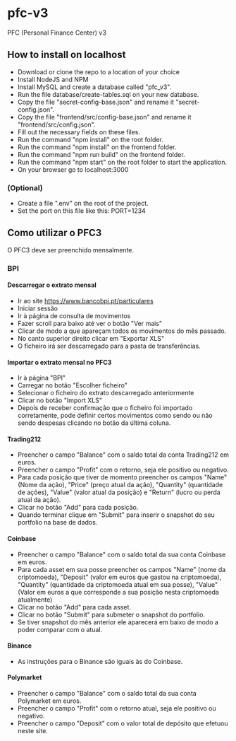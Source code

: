 # pfc-v3
PFC (Personal Finance Center) v3

## How to install on localhost

- Download or clone the repo to a location of your choice
- Install NodeJS and NPM
- Install MySQL and create a database called "pfc_v3".
- Run the file database/create-tables.sql on your new database.
- Copy the file "secret-config-base.json" and rename it "secret-config.json".
- Copy the file "frontend/src/config-base.json" and rename it "frontend/src/config.json".
- Fill out the necessary fields on these files.
- Run the command "npm install" on the root folder.
- Run the command "npm install" on the frontend folder.
- Run the command "npm run build" on the frontend folder.
- Run the command "npm start" on the root folder to start the application.
- On your browser go to localhost:3000

### (Optional)

- Create a file ".env" on the root of the project.
- Set the port on this file like this: PORT=1234

## Como utilizar o PFC3

O PFC3 deve ser preenchido mensalmente.

### BPI

#### Descarregar o extrato mensal

- Ir ao site  https://www.bancobpi.pt/particulares
- Iniciar sessão
- Ir à página de consulta de movimentos
- Fazer scroll para baixo até ver o botão "Ver mais"
- Clicar de modo a que apareçam todos os movimentos do mês passado.
- No canto superior direito clicar em "Exportar XLS"
- O ficheiro irá ser descarregado para a pasta de transferências.

#### Importar o extrato mensal no PFC3

- Ir à página "BPI"
- Carregar no botão "Escolher ficheiro"
- Selecionar o ficheiro do extrato descarregado anteriormente
- Clicar no botão "Import XLS"
- Depois de receber confirmação que o ficheiro foi importado corretamente, pode definir certos movimentos como sendo ou não sendo despesas clicando no botão da última coluna.

#### Trading212

- Preencher o campo "Balance" com o saldo total da conta Trading212 em euros.
- Preencher o campo "Profit" com o retorno, seja ele positivo ou negativo.
- Para cada posição que tiver de momento preencher os campos "Name" (Nome da ação), "Price" (preço atual da ação), "Quantity" (quantidade de ações), "Value" (valor atual da posição) e "Return" (lucro ou perda atual da ação).
- Clicar no botão "Add" para cada posição.
- Quando terminar clique em "Submit" para inserir o snapshot do seu portfolio na base de dados.

#### Coinbase

- Preencher o campo "Balance" com o saldo total da sua conta Coinbase em euros.
- Para cada asset em sua posse preencher os campos "Name" (nome da criptomoeda), "Deposit" (valor em euros que gastou na criptomoeda), "Quantity" (quantidade da criptomoeda atual em sua posse), "Value" (Valor em euros a que corresponde a sua posição nesta criptomoeda atualmente)
- Clicar no botão "Add" para cada asset.
- Clicar no botão "Submit" para submeter o snapshot do portfolio.
- Se tiver snapshot do mês anterior ele aparecerá em baixo de modo a poder comparar com o atual.

#### Binance

- As instruções para o Binance são iguais às do Coinbase.

#### Polymarket

- Preencher o campo "Balance" com o saldo total da sua conta Polymarket em euros.
- Preencher o campo "Profit" com o retorno atual, seja ele positivo ou negativo.
- Preencher o campo "Deposit" com o valor total de depósito que efetuou neste site.